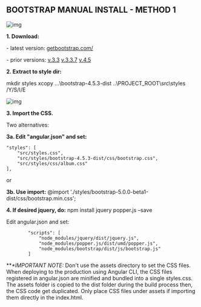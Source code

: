 ## BOOTSTRAP MANUAL INSTALL - METHOD 1



![img](https://ultering.com/it4us/wp-content/uploads/2021/01/angular_cssLab1-1.jpg)

**1. Download:**

\- latest version:
[getbootstrap.com/](https://getbootstrap.com/)

\- prior versions:
[v.3.3](https://getbootstrap.com/docs/3.3/getting-started/#template)
[v.3.3.7](http://blog.getbootstrap.com/2016/07/25/bootstrap-3-3-7-released/)
[v.4.5](https://getbootstrap.com/docs/4.5/getting-started/download/)

**2. Extract to style dir:**

mkdir styles
xcopy ...\bootstrap-4.5.3-dist ..\PROJECT_ROOT\src\styles /Y/S/I/E



![img](https://ultering.com/itstuff/wp-content/uploads/2021/01/angular_manual_bootstrap_install_cssLab1.jpg)



**3. Import the CSS.**

Two alternatives:

**3a. Edit "angular.json" and set:**

	"styles": [
		"src/styles.css",
		"src/styles/bootstrap-4.5.3-dist/css/bootstrap.css",
		"src/styles/css/album.css"
	],
or

**3b. Use import:**
@import './styles/bootstrap-5.0.0-beta1-dist/css/bootstrap.min.css';



**4. If desired jquery, do:**
npm install jquery popper.js –save

   Edit angular.json and set:

            "scripts": [
            	"node_modules/jquery/dist/jquery.js",
            	"node_modules/popper.js/dist/umd/popper.js",
            	"node_modules/bootstrap/dist/js/bootstrap.js"
            ]


***\**IMPORTANT NOTE:**
Don't use the assets directory to set the CSS files.
When deploying to the production using Angular CLI, the CSS files registered in angular.json are minified and bundled into a single styles.css.
The assets folder is copied to the dist folder during the build process then, the CSS code get duplicated.
Only place CSS files under assets if importing them directly in the index.html.

 
